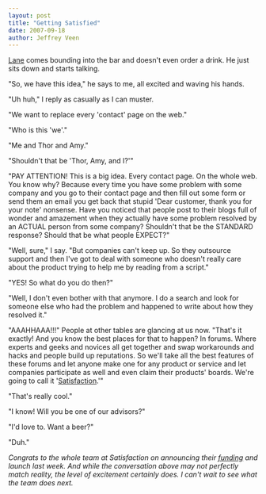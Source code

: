 ```yaml
---
layout: post
title: "Getting Satisfied"
date: 2007-09-18
author: Jeffrey Veen
---
```

<a href="http://monstro.com/">Lane</a> comes bounding into the bar and doesn't even order a drink. He just sits down and starts talking.

"So, we have this idea," he says to me, all excited and waving his hands.

"Uh huh," I reply as casually as I can muster.

"We want to replace every 'contact' page on the web."

"Who is this 'we'."

"Me and Thor and Amy."

"Shouldn't that be 'Thor, Amy, and I?'"

"PAY ATTENTION! This is a big idea. Every contact page. On the whole web. You know why? Because every time you have some problem with some company and you go to their contact page and then fill out some form or send them an email you get back that stupid 'Dear customer, thank you for your note' nonsense. Have you noticed that people post to their blogs full of wonder and amazement when they actually have some problem resolved by an ACTUAL person from some company? Shouldn't that be the STANDARD response? Should that be what people EXPECT?"

"Well, sure," I say. "But companies can't keep up. So they outsource support and then I've got to deal with someone who doesn't really care about the product trying to help me by reading from a script."

"YES! So what do you do then?"

"Well, I don't even bother with that anymore. I do a search and look for someone else who had the problem and happened to write about how they resolved it."

"AAAHHAAA!!!" People at other tables are glancing at us now. "That's it exactly! And you know the best places for that to happen? In forums. Where experts and geeks and novices all get together and swap workarounds and hacks and people build up reputations. So we'll take all the best features of these forums and let anyone make one for any product or service and let companies participate as well and even claim their products' boards. We're going to call it '<a href="http://getsatisfaction.com">Satisfaction</a>.'"

"That's really cool."

"I know! Will you be one of our advisors?"

"I'd love to. Want a beer?"

"Duh."

<em>Congrats to the whole team at Satisfaction on announcing their <a href="http://www.techcrunch.com/2007/09/12/satisfaction-gets-13-million-to-crowdsource-your-help-desk/">funding</a> and launch last week. And while the conversation above may not perfectly match reality, the level of excitement certainly does. I can't wait to see what the team does next.</em>

